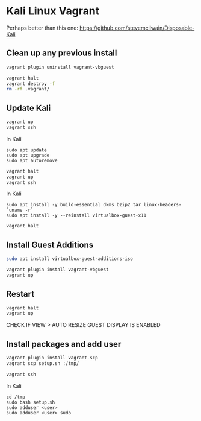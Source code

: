 # Kali Linux Vagrant

Perhaps better than this one: https://github.com/stevemcilwain/Disposable-Kali

## Clean up any previous install

~~~bash
vagrant plugin uninstall vagrant-vbguest
~~~

~~~bash
vagrant halt
vagrant destroy -f
rm -rf .vagrant/
~~~

## Update Kali

~~~bash
vagrant up
vagrant ssh
~~~

In Kali
~~~
sudo apt update
sudo apt upgrade
sudo apt autoremove
~~~

~~~bash
vagrant halt
vagrant up
vagrant ssh
~~~

In Kali
~~~
sudo apt install -y build-essential dkms bzip2 tar linux-headers-`uname -r`
sudo apt install -y --reinstall virtualbox-guest-x11
~~~

~~~bash
vagrant halt
~~~

## Install Guest Additions

~~~bash
sudo apt install virtualbox-guest-additions-iso
~~~

~~~bash
vagrant plugin install vagrant-vbguest
vagrant up
~~~

## Restart

~~~bash
vagrant halt
vagrant up
~~~

CHECK IF
VIEW > AUTO RESIZE GUEST DISPLAY
IS ENABLED

## Install packages and add user

~~~bash
vagrant plugin install vagrant-scp
vagrant scp setup.sh :/tmp/
~~~

~~~bash
vagrant ssh
~~~

In Kali
~~~
cd /tmp
sudo bash setup.sh
sudo adduser <user>
sudo adduser <user> sudo
~~~
